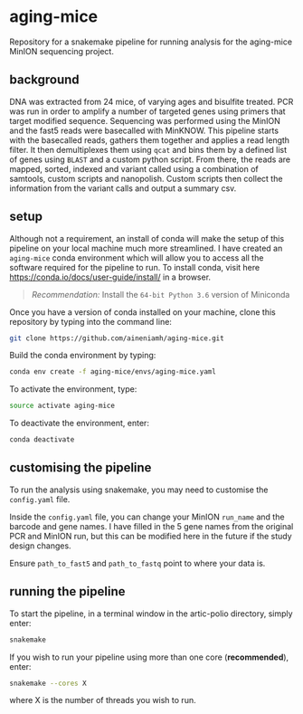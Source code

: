 # aging-mice

Repository for a snakemake pipeline for running analysis for the aging-mice MinION sequencing project.

## background

 DNA was extracted from 24 mice, of varying ages and bisulfite treated. PCR was run in order to amplify a number of targeted genes using primers that target modified sequence. Sequencing was performed using the MinION and the fast5 reads were basecalled with MinKNOW. This pipeline starts with the basecalled reads, gathers them together and applies a read length filter. It then demultiplexes them using ``qcat`` and bins them by a defined list of genes using ``BLAST`` and a custom python script. From there, the reads are mapped, sorted, indexed and variant called using a combination of samtools, custom scripts and nanopolish. Custom scripts then collect the information from the variant calls and output a summary csv.

## setup

Although not a requirement, an install of conda will make the setup of this pipeline on your local machine much more streamlined. I have created an ``aging-mice`` conda environment which will allow you to access all the software required for the pipeline to run. To install conda, visit here https://conda.io/docs/user-guide/install/ in a browser. 

> *Recommendation:* Install the `64-bit Python 3.6` version of Miniconda

Once you have a version of conda installed on your machine, clone this repository by typing into the command line:

```bash
git clone https://github.com/aineniamh/aging-mice.git
```

Build the conda environment by typing:

```bash
conda env create -f aging-mice/envs/aging-mice.yaml
```

To activate the environment, type:

```bash
source activate aging-mice
```

To deactivate the environment, enter:

```bash
conda deactivate
```

## customising the pipeline

To run the analysis using snakemake, you may need to customise the ``config.yaml`` file.

Inside the ``config.yaml`` file, you can change your MinION ``run_name`` and the barcode and gene names. I have filled in the 5 gene names from the original PCR and MinION run, but this can be modified here in the future if the study design changes.

Ensure ```path_to_fast5``` and ```path_to_fastq``` point to where your data is.

## running the pipeline

To start the pipeline, in a terminal window in the artic-polio directory, simply enter:

```bash
snakemake
```

If you wish to run your pipeline using more than one core (**recommended**), enter:

```bash
snakemake --cores X
```

where X is the number of threads you wish to run.

